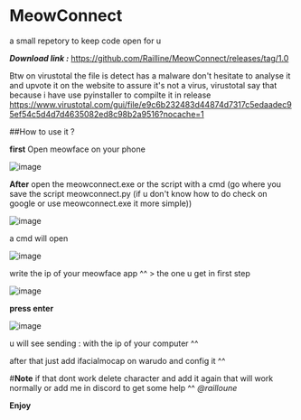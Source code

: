 # MeowConnect
a small repetory to keep code open for u


***Download link :*** https://github.com/Railline/MeowConnect/releases/tag/1.0


Btw on virustotal the file is detect has a malware don't hesitate to analyse it and upvote it on the website to assure it's not a virus, virustotal say that because i have use pyinstaller to compilte it in release
https://www.virustotal.com/gui/file/e9c6b232483d44874d7317c5edaadec95ef54c5d4d7d4635082ed8c98b2a9516?nocache=1

##How to use it ?

**first** Open meowface on your phone

![image](https://github.com/user-attachments/assets/5db5a53e-85ca-4258-8d6a-307a65e415e6)

**After** open the meowconnect.exe or the script with a cmd (go where you save the script meowconnect.py (if u don't know how to do check on google or use meowconnect.exe it more simple))

![image](https://github.com/user-attachments/assets/3494a3cd-b2d6-44b1-a198-8e666aa96c1b)

a cmd will open

![image](https://github.com/user-attachments/assets/0aa45e34-ce5d-40c9-94ba-613228e2510d)

write the ip of your meowface app ^^ > the one u get in first step

![image](https://github.com/user-attachments/assets/d2e9f6cc-2bcf-4f09-93bc-33c818c2fa5e)

**press enter**

![image](https://github.com/user-attachments/assets/6f67c62d-a5a9-4a38-b363-2a1d404ef597)

u will see sending : with the ip of your computer ^^

after that just add ifacialmocap on warudo and config it ^^

#**Note** if that dont work delete character and add it again that will work normally or add me in discord to get some help ^^ _@railloune_

**Enjoy**
